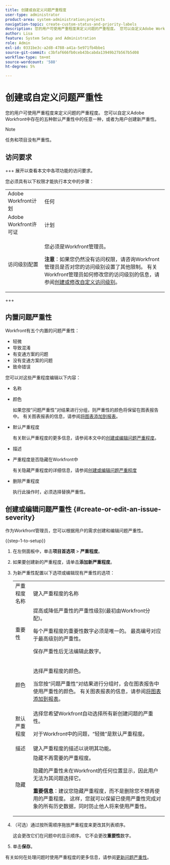 ```yaml
---
title: 创建或自定义问题严重程度
user-type: administrator
product-area: system-administration;projects
navigation-topic: create-custom-status-and-priority-labels
description: 您的用户可使用严重程度来定义问题的严重程度。 您可以自定义Adobe Workfront中存在的五种默认严重性中的任意一种，或者为用户创建新严重性。
author: Lisa
feature: System Setup and Administration
role: Admin
exl-id: 0331be3c-a2d8-4788-a41a-5e971fb4bbe1
source-git-commit: c3bfaf666fb0ceb43bcabda13949b27b567b5d08
workflow-type: tm+mt
source-wordcount: '588'
ht-degree: 5%

---
```


# 创建或自定义问题严重性

<!--
DON'T DELETE, DRAFT OR HIDE THIS ARTICLE. IT IS LINKED TO THE PRODUCT, THROUGH THE CONTEXT SENSITIVE HELP LINKS.

Linked to Understanding Issue Severity.
-->

您的用户可使用严重程度来定义问题的严重程度。 您可以自定义Adobe Workfront中存在的五种默认严重性中的任意一种，或者为用户创建新严重性。

>[!NOTE]
>
>任务和项目没有严重性。

## 访问要求

+++ 展开以查看本文中各项功能的访问要求。

您必须具有以下权限才能执行本文中的步骤：

<table style="table-layout:auto"> 
 <col> 
 <col> 
 <tbody> 
  <tr> 
   <td role="rowheader">Adobe Workfront计划</td> 
   <td>任何</td> 
  </tr> 
  <tr> 
   <td role="rowheader">Adobe Workfront许可证</td> 
   <td>计划</td> 
  </tr> 
  <tr> 
   <td role="rowheader">访问级别配置</td> 
   <td> <p>您必须是Workfront管理员。</p> <p><b>注意</b>：如果您仍然没有访问权限，请咨询Workfront管理员是否对您的访问级别设置了其他限制。 有关Workfront管理员如何修改您的访问级别的信息，请参阅<a href="../../../administration-and-setup/add-users/configure-and-grant-access/create-modify-access-levels.md" class="MCXref xref">创建或修改自定义访问级别</a>。</p> </td> 
  </tr> 
 </tbody> 
</table>

+++

## 内置问题严重性

Workfront有五个内置的问题严重性：

* 轻微
* 导致混淆
* 有变通方案的问题
* 没有变通方案的问题
* 致命错误

<p>您可以对这些严重程度编辑以下内容：</p>

* 名称
* 颜色

  如果您按“问题严重性”对结果进行分组，则严重性的颜色将保留在图表报告中。 有关图表报表的信息，请参阅[将图表添加到报表](../../../reports-and-dashboards/reports/creating-and-managing-reports/add-chart-report.md)。

* 默认严重程度

  有关默认严重程度的更多信息，请参阅本文中的[创建或编辑问题严重程度](#create-or-edit-an-issue-severity)。
* 描述
* 严重程度是否隐藏在Workfront中

  有关隐藏严重程度的详细信息，请参阅[创建或编辑问题严重程度](#create-or-edit-an-issue-severity")

* 删除严重程度

  执行此操作时，必须选择替换严重性。

## 创建或编辑问题严重性 {#create-or-edit-an-issue-severity}

作为Workfront管理员，您可以根据用户的需求创建和编辑问题严重性。

{{step-1-to-setup}}

1. 在左侧面板中，单击&#x200B;**项目首选项** > **严重程度**。

1. 如果要创建新的严重程度，请单击&#x200B;**添加新严重程度**。
1. 为新严重性配置以下选项或编辑现有严重性的选项：

   <table style="table-layout:auto"> 
    <col> 
    <col> 
    <tbody> 
     <tr> 
      <td role="rowheader">严重程度名称</td> 
      <td>键入严重程度的名称</td> 
     </tr> 
     <tr> 
      <td role="rowheader">重要性</td> 
      <td>提高或降低严重性的严重性级别(最初由Workfront分配)。
      <p>每个严重程度的重要性数字必须是唯一的。 最高编号对应于最高级别的严重性。</p> <p>保存严重性后无法编辑此数字。</p> </td> 
     </tr> 
     <tr> 
      <td role="rowheader">颜色</td> 
      <td> <p>选择严重程度的颜色。</p> 
      <p>当您按“问题严重性”对结果进行分组时，会在图表报告中使用严重性的颜色。 有关图表报表的信息，请参阅<a href="../../../reports-and-dashboards/reports/creating-and-managing-reports/add-chart-report.md" class="MCXref xref">将图表添加到报表</a>。</p> </td> 
     </tr> 
     <tr> 
      <td role="rowheader">默认严重程度</td> 
      <td>选择您希望Workfront自动选择所有新创建问题的严重性。</p>
      <p>对于Workfront中的问题，“轻微”是默认严重程度。</p></td> 
     </tr> 
     <tr> 
      <td role="rowheader">描述</td> 
      <td>键入严重程度的描述以说明其功能。</td> 
     </tr> 
     <tr> 
      <td role="rowheader">隐藏</td> 
      <td> 隐藏不再需要的严重程度。 
      <p>隐藏的严重性未在Workfront的任何位置显示，因此用户无法为其问题选择它。</p> 
      <p><b>重要信息</b>：建议您隐藏严重程度，而不是删除您不想再使用的严重程度。 这样，您就可以保留已使用严重性完成对象的所有历史数据，同时防止他人将来使用严重性。</p> </td> 
     </tr> 
    </tbody> 
   </table>

1. （可选）通过按所需顺序拖放严重程度来更改其列表顺序。

   这会更改它们在问题中的显示顺序。 它不会更改&#x200B;**重要性**&#x200B;数字。

1. 单击&#x200B;**保存**。

有关如何在处理问题时使用严重程度的更多信息，请参阅[更新问题严重性](../../../manage-work/issues/issue-information/update-issue-severity.md)。
